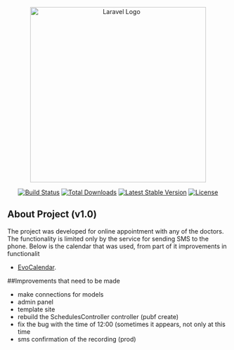<p align="center"><a href="https://laravel.com" target="_blank"><img src="https://raw.githubusercontent.com/laravel/art/master/logo-lockup/5%20SVG/2%20CMYK/1%20Full%20Color/laravel-logolockup-cmyk-red.svg" width="400" alt="Laravel Logo"></a></p>

<p align="center">
<a href="https://travis-ci.org/laravel/framework"><img src="https://travis-ci.org/laravel/framework.svg" alt="Build Status"></a>
<a href="https://packagist.org/packages/laravel/framework"><img src="https://img.shields.io/packagist/dt/laravel/framework" alt="Total Downloads"></a>
<a href="https://packagist.org/packages/laravel/framework"><img src="https://img.shields.io/packagist/v/laravel/framework" alt="Latest Stable Version"></a>
<a href="https://packagist.org/packages/laravel/framework"><img src="https://img.shields.io/packagist/l/laravel/framework" alt="License"></a>
</p>

## About Project (v1.0)

The project was developed for online appointment with any of the doctors.
The functionality is limited only by the service for sending SMS to the phone.  Below is the calendar that was used, from part of it improvements in functionalit

- [EvoCalendar](https://edlynvillegas.github.io/evo-calendar/).


##Improvements that need to be made

- make connections for models
- admin panel
- template site
- rebuild the SchedulesController controller (pubf create)
- fix the bug with the time of 12:00 (sometimes it appears, not only at this time
- sms confirmation of the recording (prod)
